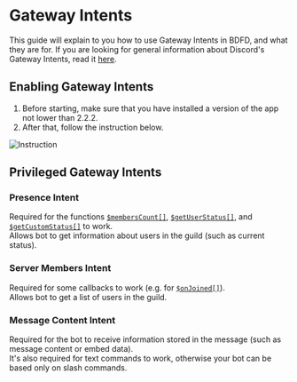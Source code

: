 # Gateway Intents
This guide will explain to you how to use Gateway Intents in BDFD, and what they are for.
If you are looking for general information about Discord's Gateway Intents, read it [here](https://discord.com/developers/docs/topics/gateway#gateway-intents).

## Enabling Gateway Intents
1. Before starting, make sure that you have installed a version of the app not lower than 2.2.2.
2. After that, follow the instruction below.

![Instruction](https://user-images.githubusercontent.com/70456337/199396053-706bc3a5-fc19-4f03-b40f-9cf13755750c.gif)


## Privileged Gateway Intents
### Presence Intent
Required for the functions [`$membersCount[]`](../bdscript/membersCount.md#second-usage), [`$getUserStatus[]`](../bdscript/getUserStatus.md), and [`$getCustomStatus[]`](../bdscript/getCustomStatus.md) to work.\
Allows bot to get information about users in the guild (such as current status).

### Server Members Intent
Required for some callbacks to work (e.g. for [`$onJoined[]`](../callbacks/onJoined.md)).\
Allows bot to get a list of users in the guild.

### Message Content Intent
Required for the bot to receive information stored in the message (such as message content or embed data).\
It's also required for text commands to work, otherwise your bot can be based only on slash commands.
